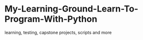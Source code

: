# My-Learning-Ground-Learn-To-Program-With-Python
learning, testing, capstone projects, scripts and more
